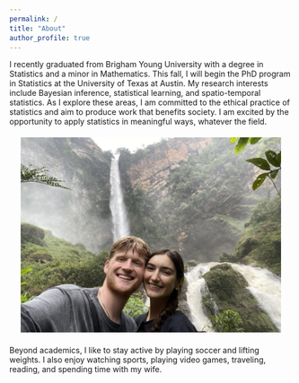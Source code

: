 ```yaml
---
permalink: /
title: "About"
author_profile: true
---
```


I recently graduated from Brigham Young University with a degree in Statistics and a minor in Mathematics. This fall, I will begin the PhD program in Statistics at the University of Texas at Austin. My research interests include Bayesian inference, statistical learning, and spatio-temporal statistics. As I explore these areas, I am committed to the ethical practice of statistics and aim to produce work that benefits society. I am excited by the opportunity to apply statistics in meaningful ways, whatever the field.

<div style="text-align:center; margin: 20px;">
  <img src="/images/5B88A655-CA1D-41E3-AA0F-D227E010D6A7_1_105_c.jpeg" alt="expected goals" style="width: 600px;"/>
</div>

Beyond academics, I like to stay active by playing soccer and lifting weights. I also enjoy watching sports, playing video games, traveling, reading, and spending time with my wife.
